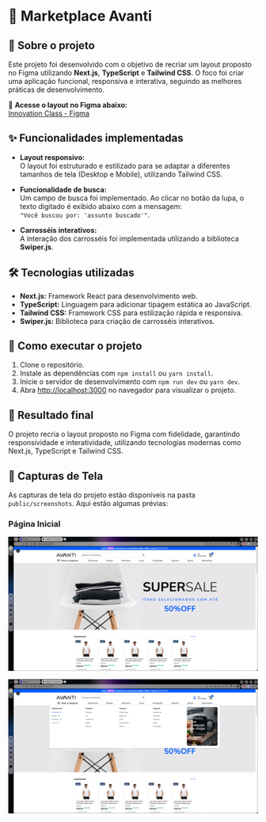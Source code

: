 # 🚀 Marketplace Avanti

## 📝 Sobre o projeto

Este projeto foi desenvolvido com o objetivo de recriar um layout proposto no Figma utilizando **Next.js**, **TypeScript** e **Tailwind CSS**. O foco foi criar uma aplicação funcional, responsiva e interativa, seguindo as melhores práticas de desenvolvimento.

🔗 **Acesse o layout no Figma abaixo:**  
[Innovation Class - Figma](https://www.figma.com/proto/DqtFxC6312M32mLt8FpJjq/innovation-class?page-id=13%3A673&node-id=13-920&viewport=346%2C140%2C0.11&t=HyGGDSs83f1vbqMJ-1&scaling=scale-down&content-scaling=fixed)

## ✨ Funcionalidades implementadas

- **Layout responsivo:**  
  O layout foi estruturado e estilizado para se adaptar a diferentes tamanhos de tela (Desktop e Mobile), utilizando Tailwind CSS.
- **Funcionalidade de busca:**  
  Um campo de busca foi implementado. Ao clicar no botão da lupa, o texto digitado é exibido abaixo com a mensagem:  
  `"Você buscou por: 'assunto buscado'"`.

- **Carrosséis interativos:**  
  A interação dos carrosséis foi implementada utilizando a biblioteca **Swiper.js**.

## 🛠️ Tecnologias utilizadas

- **Next.js:** Framework React para desenvolvimento web.
- **TypeScript:** Linguagem para adicionar tipagem estática ao JavaScript.
- **Tailwind CSS:** Framework CSS para estilização rápida e responsiva.
- **Swiper.js:** Biblioteca para criação de carrosséis interativos.

## 🚀 Como executar o projeto

1. Clone o repositório.
2. Instale as dependências com `npm install` ou `yarn install`.
3. Inicie o servidor de desenvolvimento com `npm run dev` ou `yarn dev`.
4. Abra [http://localhost:3000](http://localhost:3000) no navegador para visualizar o projeto.

## 🌟 Resultado final

O projeto recria o layout proposto no Figma com fidelidade, garantindo responsividade e interatividade, utilizando tecnologias modernas como Next.js, TypeScript e Tailwind CSS.

## 📸 Capturas de Tela

As capturas de tela do projeto estão disponíveis na pasta `public/screenshots`. Aqui estão algumas prévias:

### Página Inicial

![Página Inicial](/public/inicialmkt.png)

![Página Inicial](/public/menu.png)
